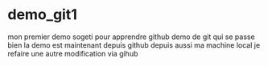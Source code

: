 # demo_git1
mon premier demo sogeti pour apprendre github 
demo de git qui se passe bien
la demo est maintenant depuis github 
depuis aussi ma machine local 
je refaire une autre modification via gihub
